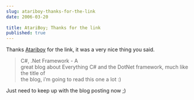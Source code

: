 ```yaml
---
slug: atariboy-thanks-for-the-link
date: 2006-03-20
 
title: AtariBoy; Thanks for the link
published: true
---
```

Thanks <a href="http://atariboy.wordpress.com/2006/03/19/sunday-afternoon-links/">Atariboy</a> for the link, it was a very nice thing you said.<br /><blockquote class="posterous_short_quote">C#, .Net Framework - A<br />great blog about Everything C# and the DotNet framework, much like the title of<br />the blog, i’m going to read this one a lot :)<br />
</blockquote><p />Just need to keep up with the blog posting now ;)


